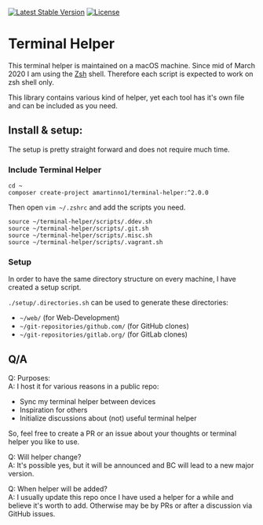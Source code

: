 [![Latest Stable Version](https://poser.pugx.org/amartinno1/terminal-helper/v/stable)](https://packagist.org/packages/amartinno1/terminal-helper)
[![License](https://poser.pugx.org/amartinno1/terminal-helper/license)](https://packagist.org/packages/amartinno1/terminal-helper)

# Terminal Helper

This terminal helper is maintained on a macOS machine.
Since mid of March 2020 I am using the [Zsh](http://www.zsh.org/) shell.
Therefore each script is expected to work on zsh shell only.

This library contains various kind of helper, yet each tool has it's own file
and can be included as you need.

## Install & setup:

The setup is pretty straight forward and does not require much time.

### Include Terminal Helper

```
cd ~
composer create-project amartinno1/terminal-helper:^2.0.0
```

Then open `vim ~/.zshrc` and add the scripts you need.

```
source ~/terminal-helper/scripts/.ddev.sh
source ~/terminal-helper/scripts/.git.sh
source ~/terminal-helper/scripts/.misc.sh
source ~/terminal-helper/scripts/.vagrant.sh
```

### Setup

In order to have the same directory structure on every machine, I have created a setup script.

`./setup/.directories.sh` can be used to generate these directories:
* `~/web/` (for Web-Development)
* `~/git-repositories/github.com/` (for GitHub clones)
* `~/git-repositories/gitlab.org/` (for GitLab clones)

## Q/A

Q: Purposes:  
A: I host it for various reasons in a public repo:  
* Sync my terminal helper between devices
* Inspiration for others
* Initialize discussions about (not) useful terminal helper

So, feel free to create a PR or an issue about your thoughts or terminal helper you like to use.

Q: Will helper change?  
A: It's possible yes, but it will be announced and BC will lead to a new major version.

Q: When helper will be added?  
A: I usually update this repo once I have used a helper for a while and believe it's worth to add.
Otherwise may be by PRs or after a discussion via GitHub issues.
